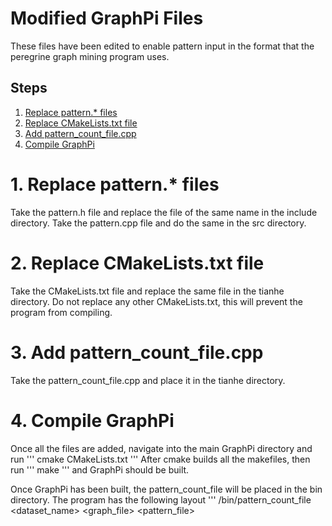 # Modified GraphPi Files
These files have been edited to enable pattern input in the format that the peregrine graph mining program uses.

## Steps
1. [Replace pattern.* files](#1-replace-pattern.*-files)
2. [Replace CMakeLists.txt file](#2-replacecmakelists.txt-file)
3. [Add pattern_count_file.cpp](#3-add-pattern_count_file.cpp)
4. [Compile GraphPi](#4-compile-graphpi)

# 1. Replace pattern.* files
Take the pattern.h file and replace the file of the same name in the include directory. Take the pattern.cpp file and do the same in the src directory.

# 2. Replace CMakeLists.txt file
Take the CMakeLists.txt file and replace the same file in the tianhe directory. Do not replace any other CMakeLists.txt, this will prevent the program from compiling.

# 3. Add pattern_count_file.cpp 
Take the pattern_count_file.cpp and place it in the tianhe directory. 

# 4. Compile GraphPi
Once all the files are added, navigate into the main GraphPi directory and run
'''
cmake CMakeLists.txt
'''
After cmake builds all the makefiles, then run
'''
make
'''
and GraphPi should be built. 

Once GraphPi has been built, the pattern_count_file will be placed in the bin directory. The program has the following layout
'''
/bin/pattern_count_file <dataset_name> <graph_file> <pattern_file>
